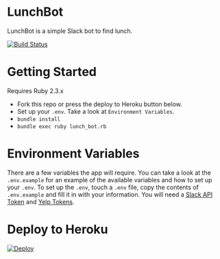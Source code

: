 # LunchBot

LunchBot is a simple Slack bot to find lunch.

[![Build Status](https://travis-ci.org/chayelheinsen/LunchBot.svg?branch=master)](https://travis-ci.org/chayelheinsen/LunchBot)

# Getting Started
Requires Ruby 2.3.x

* Fork this repo or press the deploy to Heroku button below.
* Set up your `.env`. Take a look at `Environment Variables`.
* `bundle install`
* `bundle exec ruby lunch_bot.rb`

# Environment Variables

There are a few variables the app will require. You can take a look at the `.env.example` for an example of the available variables and how to set up your `.env`.
To set up the `.env`, touch a `.env` file, copy the contents of `.env.example` and fill it in with your information. You will need a [Slack API Token](http://slack.com/services/new/bot) and [Yelp Tokens](https://www.yelp.com/developers/manage_api_keys).

# Deploy to Heroku

[![Deploy](https://www.herokucdn.com/deploy/button.svg)](https://heroku.com/deploy)
